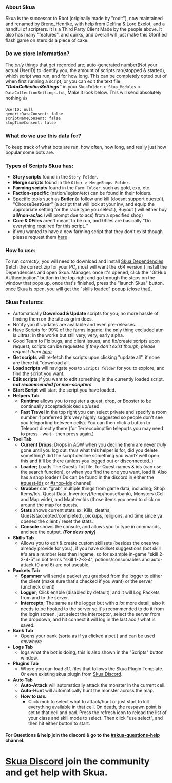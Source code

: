 ### About Skua
Skua is the successor to Rbot (originally made by "rodit"), now maintained and renamed by Breno_Henrike, with help from Delfina & Lord Exelot, and a handful of scripters. It is a Third Party Client Made by the people above. It also has many "features", and quirks, and overall will just make this Glorified flash game on steroids a piece of cake.

### Do we store information?
The *only* things that get recorded are; auto-generated number(Not your actual UserID) to identify you, the amount of scripts ran(stopped & started), which script was run, and for how long. This can be completely opted out of when first running a script, or you can edit the text file ***“DataCollectionSettings”*** in your `SkuaFolder > Skua_Modules > DataCollectionSettings.txt`, Make it look below. This will send absolutely nothing 👍
```
UserID: null
genericDataConsent: false
scriptNameConsent: false
stopTimeConsent: false
```

### What do we use this data for?
To keep track of what bots are run, how often, how long, and really just how popular some bots are.

### Types of Scripts Skua has:
- **Story scripts** found in the `Story Folder`.
- **Merge scripts** found in the `Other > MergeShops Folder`.
- **Farming scripts** found in the `Farm Folder`. such as gold, exp, etc.
- **Faction-specific** (nation/legion/etc) can be found in their folders.
- Specific tools such as **Butler** (a follow and kill [doesnt support quests]), "ChooseBestGear" (a script that will look at your inv, and equip the appropriate setting for the race type you select.), Buyout ( will either buy **all/non-ac/ac** (will prompt due to acs) from a specified shop)
- **Core & 0Files** aren't meant to be run, and 0files are basically "Do everything required for this script.."
-  if you wanted to have a new farming script that they don't exist though please request them [here](https://forms.gle/casF8pCNsP2qMGZS6)

### How to use:
To run *correctly*, you will need to download and install [Skua Dependencies](https://github.com/BrenoHenrike/Skua/releases/download/1.0.0.0/Skua.Dependencies.exe) (fetch the correct zip for your PC, most will want the x64 version.) install the Dependencies and open Skua. Manager. once it's opened, click the "GitHub AUthentication" button in the top right and go through the steps on the window that pops up. once that's finished, press the "launch Skua" button. once Skua is open, you will get the "skills loaded" popup (close that).

### Skua Features:
- Automatically **Download & Update** scripts for you; no more hassle of finding them on the site as grim does.
- Notify you if Updates are available and even pre-releases.
- Have Scripts for 99% of the farms ingame; the only thing excluded atm is ultras; in the works but still very, very, early alpha.
- Good Team to Fix bugs, and client issues, and fix/create scripts upon request; scripts can be requested *if they don't exist though, please request them [here](https://forms.gle/casF8pCNsP2qMGZS6)*
- **Get scripts** will re-fetch the scripts upon clicking "update all", if none are there hit "download all,
- **Load scripts** will navigate you to `Scripts folder` for you to explore, and find the script you want.
- **Edit scripts** if you want to edit something in the currently loaded script. ***not recommended for non-scripters***
- **Start Script** will start the script you have loaded.
- **Helpers Tab** 
    - **Runtime** allows you to register a quest, drop, or Booster to be continually accepted/picked up/used.
    - **Fast Travel** in the top right you can select private and specify a room number if preferred (it's very highly suggested so people don't see you teleporting between cells). You can then click a button to Teleport directly there (for Terreccuimptlim teleports you may need to press - wait - then press again.)
- **Tool Tab**
    - **Current Drops**; Drops in AQW when you decline them are never *truly* gone until you log out, thus what this helper is for, did you delete something? did the script decline something you want? well open this and it'll be there (unless you logged out or disconnected..)
    - **Loader**; Loads The Quests.Txt file, for Quest names & ids (can use the search function), or when you find the one you want, load it. Also has a shop loader (IDs can be found in the discord in either the [#quest-ids](https://discord.com/channels/1008293278162092073/1042872458421739612) or  [#shop-Ids](https://discord.com/channels/1008293278162092073/1042877939236225154) channel)
    - **Grabber** can “grab” multiple things from game data, including; Shop Items/Ids, Quest Data, Inventory(/temp/house/bank), Monsters (Cell and Map wide), and MapItemIds (those items you need to click on around the map for quests.
    - **Stats** shows current stats ex: Kills, deaths, Quests(accepted/completed), pickups, religions, and time since ya opened the client / reset the stats.
    - **Console** shows the console, and allows you to type in commands, and see the output. ***(For devs only)***
- **Skills Tab**
    - Allows you to edit  & create custom skillsets (besides the ones we already provide for you.), if you have skillset suggestions (bot skill #'s are a number less than ingame, so for example in-game "skill 2-3-4-5" in bot terms "skill 1-2-3-4", potions/consumables and auto-attack (0 and 6) are not useable.
- **Packets Tab**
    - **Spammer** will send a packet you grabbed from the logger to either the client (make sure that's checked if you want) or the server (uncheck client) 
    - **Logger**; Click enable (disabled by default), and it will Log Packets from and to the server.
    - **Intercepto**; The same as the logger but with *a lot*  more detail, also it needs to be hooked to the server so it's recommended to do it from the login screen. just select the interceptor, select the server from the dropdown, and hit connect it will log in the last acc / what is saved.
- **Bank Tab**
    - Opens your bank (sorta as if ya clicked a pet ) and can be used *anywhere*
- **Logs Tab**
    - logs what the bot is doing, this is also shown in the "Scripts" button window.
- **Plugins Tab** 
    - Where you can load `dll` files that follows the Skua Plugin Template. Or even existing skua plugin from [Skua Discord](https://discord.gg/pearlharbor).
- **Auto Tab**
    - **Auto-Attack** will automatically attack the monster in the current cell.
    - **Auto-Hunt** will automatically hunt the monster across the map.
    - ***How to use:***
        - Click mob to select what to attack/hunt or just start to kill everything available in that cell. On death, the respawn point is set to that cell and pad. Press the refresh icon to reload the list of your class and skill mode to select. Then click "use select", and then hit either button to start.

#### For Questions & help join the discord & go to the [#skua-questions-help](https://discord.com/channels/1008293278162092073/1008293280087289983) channel.

# [Skua Discord](https://discord.gg/pearlharbor) join the community and get help with Skua.